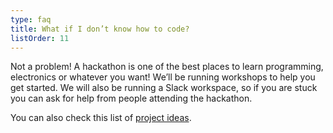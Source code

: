 ```yaml
---
type: faq
title: What if I don’t know how to code?
listOrder: 11
---
```

Not a problem! A hackathon is one of the best places to learn programming,
electronics or whatever you want! We’ll be running workshops to help you get
started. We will also be running a Slack workspace, so if you are stuck you can
ask for help from people attending the hackathon.

You can also check this list of [project ideas](https://hack.athon.uk/attend/projects/).
